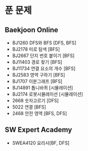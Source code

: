 # 푼 문제

## Baekjoon Online
* BJ1260 DFS와 BFS [DFS, BFS]
* BJ2178 미로 탐색 [BFS]
* BJ2667 단지 번호 붙이기 [BFS]
* BJ11403 경로 찾기 [BFS]
* BJ11734 연결 요소의 개수 [BFS]
* BJ2583 영역 구하기 [BFS]
* BJ1707 이분그래프 [BFS]
* BJ14891 톱니바퀴 [시뮬레이션]
* BJ2174 로봇시뮬레이션 [시뮬레이션]
* 2668 숫자고르기 [DFS]
* 5022 연결 [BFS]
* 2468 안전 영역 [BFS, DFS]

## SW Expert Academy
* SWEA4120 요리사[BF, DFS]
